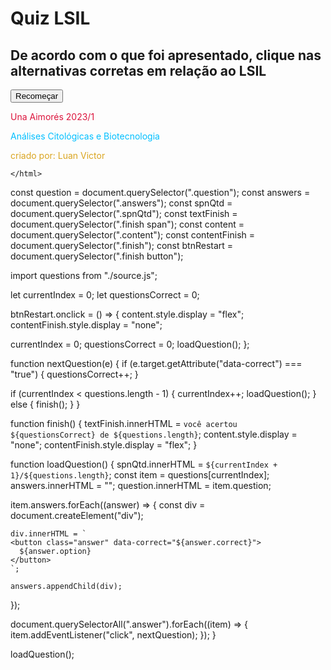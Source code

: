 <!DOCTYPE html>

<html lang="en">
<head>
  <meta charset="UTF-8">
  <meta http-equiv="X-UA-Compatible" content="IE=edge">
  <meta name="viewport" content="width=device-width, initial-scale=1.0">
  <title>Citologia LSIL</title>

  <link rel="stylesheet" href="style.css">
  <style src="style.css"></style>
  <script src="source.js"></script>
</head>


<body>

  <h1>Quiz LSIL</h1>

  <h2>De acordo com o que foi apresentado, clique nas alternativas corretas em relação ao LSIL</h2>
  <main>
    <div class="content">
      <span class="spnQtd"></span>
      <span class="question"></span>
      <div class="answers"></div>
    </div>
    <div class="finish">
      <span></span>
      <button>Recomeçar</button>
    </div>
  </main>
  
  <script src="script.js" type="module"></script>
</body>
    <footer>
        <p style="color: crimson;" align "center"> Una Aimorés 2023/1</p>
        <p style="color:#00BFFF" align "left"> Análises Citológicas e Biotecnologia</p>
        <p style="color:goldenrod;" align "right"> criado por: Luan Victor</p>

    </html>

  const question = document.querySelector(".question");
const answers = document.querySelector(".answers");
const spnQtd = document.querySelector(".spnQtd");
const textFinish = document.querySelector(".finish span");
const content = document.querySelector(".content");
const contentFinish = document.querySelector(".finish");
const btnRestart = document.querySelector(".finish button");

import questions from "./source.js";

let currentIndex = 0;
let questionsCorrect = 0;

btnRestart.onclick = () => {
  content.style.display = "flex";
  contentFinish.style.display = "none";

  currentIndex = 0;
  questionsCorrect = 0;
  loadQuestion();
};

function nextQuestion(e) {
  if (e.target.getAttribute("data-correct") === "true") {
    questionsCorrect++;
  }

  if (currentIndex < questions.length - 1) {
    currentIndex++;
    loadQuestion();
  } else {
    finish();
  }
}

function finish() {
  textFinish.innerHTML = `você acertou ${questionsCorrect} de ${questions.length}`;
  content.style.display = "none";
  contentFinish.style.display = "flex";
}

function loadQuestion() {
  spnQtd.innerHTML = `${currentIndex + 1}/${questions.length}`;
  const item = questions[currentIndex];
  answers.innerHTML = "";
  question.innerHTML = item.question;

  item.answers.forEach((answer) => {
    const div = document.createElement("div");

    div.innerHTML = `
    <button class="answer" data-correct="${answer.correct}">
      ${answer.option}
    </button>
    `;

    answers.appendChild(div);
  });

  document.querySelectorAll(".answer").forEach((item) => {
    item.addEventListener("click", nextQuestion);
  });
}

loadQuestion();
